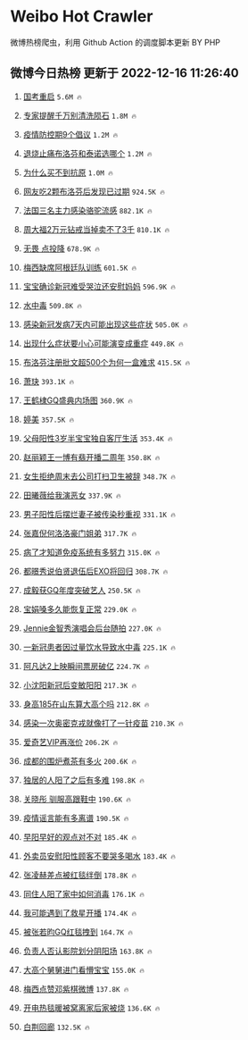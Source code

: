 # Weibo Hot Crawler 



微博热榜爬虫，利用 Github Action 的调度脚本更新 BY PHP 


## 微博今日热榜 更新于 2022-12-16 11:26:40 
1. [国考重启](https://s.weibo.com/weibo?q=%23%E5%9B%BD%E8%80%83%E9%87%8D%E5%90%AF%23&t=31&band_rank=1&Refer=top) `5.6M 🔥` 

1. [专家提醒千万别清洗陨石](https://s.weibo.com/weibo?q=%23%E4%B8%93%E5%AE%B6%E6%8F%90%E9%86%92%E5%8D%83%E4%B8%87%E5%88%AB%E6%B8%85%E6%B4%97%E9%99%A8%E7%9F%B3%23&t=31&band_rank=2&Refer=top) `1.8M 🔥` 

1. [疫情防控期9个倡议](https://s.weibo.com/weibo?q=%23%E7%96%AB%E6%83%85%E9%98%B2%E6%8E%A7%E6%9C%9F9%E4%B8%AA%E5%80%A1%E8%AE%AE%23&t=31&band_rank=3&Refer=top) `1.2M 🔥` 

1. [退烧止痛布洛芬和泰诺选哪个](https://s.weibo.com/weibo?q=%23%E9%80%80%E7%83%A7%E6%AD%A2%E7%97%9B%E5%B8%83%E6%B4%9B%E8%8A%AC%E5%92%8C%E6%B3%B0%E8%AF%BA%E9%80%89%E5%93%AA%E4%B8%AA%23&t=31&band_rank=4&Refer=top) `1.2M 🔥` 

1. [为什么买不到抗原](https://s.weibo.com/weibo?q=%23%E4%B8%BA%E4%BB%80%E4%B9%88%E4%B9%B0%E4%B8%8D%E5%88%B0%E6%8A%97%E5%8E%9F%23&t=31&band_rank=5&Refer=top) `1.0M 🔥` 

1. [网友吃2颗布洛芬后发现已过期](https://s.weibo.com/weibo?q=%23%E7%BD%91%E5%8F%8B%E5%90%832%E9%A2%97%E5%B8%83%E6%B4%9B%E8%8A%AC%E5%90%8E%E5%8F%91%E7%8E%B0%E5%B7%B2%E8%BF%87%E6%9C%9F%23&t=31&band_rank=6&Refer=top) `924.5K 🔥` 

1. [法国三名主力感染骆驼流感](https://s.weibo.com/weibo?q=%23%E6%B3%95%E5%9B%BD%E4%B8%89%E5%90%8D%E4%B8%BB%E5%8A%9B%E6%84%9F%E6%9F%93%E9%AA%86%E9%A9%BC%E6%B5%81%E6%84%9F%23&t=31&band_rank=7&Refer=top) `882.1K 🔥` 

1. [周大福2万元钻戒当掉卖不了3千](https://s.weibo.com/weibo?q=%23%E5%91%A8%E5%A4%A7%E7%A6%8F2%E4%B8%87%E5%85%83%E9%92%BB%E6%88%92%E5%BD%93%E6%8E%89%E5%8D%96%E4%B8%8D%E4%BA%863%E5%8D%83%23&t=31&band_rank=8&Refer=top) `810.1K 🔥` 

1. [无畏 点投降](https://s.weibo.com/weibo?q=%E6%97%A0%E7%95%8F%20%E7%82%B9%E6%8A%95%E9%99%8D&t=31&band_rank=9&Refer=top) `678.9K 🔥` 

1. [梅西缺席阿根廷队训练](https://s.weibo.com/weibo?q=%23%E6%A2%85%E8%A5%BF%E7%BC%BA%E5%B8%AD%E9%98%BF%E6%A0%B9%E5%BB%B7%E9%98%9F%E8%AE%AD%E7%BB%83%23&t=31&band_rank=10&Refer=top) `601.5K 🔥` 

1. [宝宝确诊新冠难受哭泣还安慰妈妈](https://s.weibo.com/weibo?q=%23%E5%AE%9D%E5%AE%9D%E7%A1%AE%E8%AF%8A%E6%96%B0%E5%86%A0%E9%9A%BE%E5%8F%97%E5%93%AD%E6%B3%A3%E8%BF%98%E5%AE%89%E6%85%B0%E5%A6%88%E5%A6%88%23&t=31&band_rank=11&Refer=top) `596.9K 🔥` 

1. [水中毒](https://s.weibo.com/weibo?q=%E6%B0%B4%E4%B8%AD%E6%AF%92&t=31&band_rank=12&Refer=top) `509.8K 🔥` 

1. [感染新冠发病7天内可能出现这些症状](https://s.weibo.com/weibo?q=%23%E6%84%9F%E6%9F%93%E6%96%B0%E5%86%A0%E5%8F%91%E7%97%857%E5%A4%A9%E5%86%85%E5%8F%AF%E8%83%BD%E5%87%BA%E7%8E%B0%E8%BF%99%E4%BA%9B%E7%97%87%E7%8A%B6%23&t=31&band_rank=13&Refer=top) `505.0K 🔥` 

1. [出现什么症状要小心可能演变成重症](https://s.weibo.com/weibo?q=%23%E5%87%BA%E7%8E%B0%E4%BB%80%E4%B9%88%E7%97%87%E7%8A%B6%E8%A6%81%E5%B0%8F%E5%BF%83%E5%8F%AF%E8%83%BD%E6%BC%94%E5%8F%98%E6%88%90%E9%87%8D%E7%97%87%23&t=31&band_rank=14&Refer=top) `449.8K 🔥` 

1. [布洛芬注册批文超500个为何一盒难求](https://s.weibo.com/weibo?q=%23%E5%B8%83%E6%B4%9B%E8%8A%AC%E6%B3%A8%E5%86%8C%E6%89%B9%E6%96%87%E8%B6%85500%E4%B8%AA%E4%B8%BA%E4%BD%95%E4%B8%80%E7%9B%92%E9%9A%BE%E6%B1%82%23&t=31&band_rank=15&Refer=top) `415.5K 🔥` 

1. [萧玦](https://s.weibo.com/weibo?q=%E8%90%A7%E7%8E%A6&t=31&band_rank=16&Refer=top) `393.1K 🔥` 

1. [王鹤棣GQ盛典内场图](https://s.weibo.com/weibo?q=%23%E7%8E%8B%E9%B9%A4%E6%A3%A3GQ%E7%9B%9B%E5%85%B8%E5%86%85%E5%9C%BA%E5%9B%BE%23&t=31&band_rank=17&Refer=top) `360.9K 🔥` 

1. [婷美](https://s.weibo.com/weibo?q=%E5%A9%B7%E7%BE%8E&t=31&band_rank=18&Refer=top) `357.5K 🔥` 

1. [父母阳性3岁半宝宝独自客厅生活](https://s.weibo.com/weibo?q=%23%E7%88%B6%E6%AF%8D%E9%98%B3%E6%80%A73%E5%B2%81%E5%8D%8A%E5%AE%9D%E5%AE%9D%E7%8B%AC%E8%87%AA%E5%AE%A2%E5%8E%85%E7%94%9F%E6%B4%BB%23&t=31&band_rank=19&Refer=top) `353.4K 🔥` 

1. [赵丽颖王一博有翡开播二周年](https://s.weibo.com/weibo?q=%23%E8%B5%B5%E4%B8%BD%E9%A2%96%E7%8E%8B%E4%B8%80%E5%8D%9A%E6%9C%89%E7%BF%A1%E5%BC%80%E6%92%AD%E4%BA%8C%E5%91%A8%E5%B9%B4%23&t=31&band_rank=20&Refer=top) `350.8K 🔥` 

1. [女生拒绝周末去公司打扫卫生被辞](https://s.weibo.com/weibo?q=%23%E5%A5%B3%E7%94%9F%E6%8B%92%E7%BB%9D%E5%91%A8%E6%9C%AB%E5%8E%BB%E5%85%AC%E5%8F%B8%E6%89%93%E6%89%AB%E5%8D%AB%E7%94%9F%E8%A2%AB%E8%BE%9E%23&t=31&band_rank=21&Refer=top) `348.7K 🔥` 

1. [田曦薇给我演恶女](https://s.weibo.com/weibo?q=%E7%94%B0%E6%9B%A6%E8%96%87%E7%BB%99%E6%88%91%E6%BC%94%E6%81%B6%E5%A5%B3&t=31&band_rank=22&Refer=top) `337.9K 🔥` 

1. [男子阳性后摆烂妻子被传染秒重视](https://s.weibo.com/weibo?q=%23%E7%94%B7%E5%AD%90%E9%98%B3%E6%80%A7%E5%90%8E%E6%91%86%E7%83%82%E5%A6%BB%E5%AD%90%E8%A2%AB%E4%BC%A0%E6%9F%93%E7%A7%92%E9%87%8D%E8%A7%86%23&t=31&band_rank=23&Refer=top) `331.1K 🔥` 

1. [张嘉倪何洛洛豪门姐弟](https://s.weibo.com/weibo?q=%23%E5%BC%A0%E5%98%89%E5%80%AA%E4%BD%95%E6%B4%9B%E6%B4%9B%E8%B1%AA%E9%97%A8%E5%A7%90%E5%BC%9F%23&t=31&band_rank=24&Refer=top) `317.7K 🔥` 

1. [病了才知道免疫系统有多努力](https://s.weibo.com/weibo?q=%23%E7%97%85%E4%BA%86%E6%89%8D%E7%9F%A5%E9%81%93%E5%85%8D%E7%96%AB%E7%B3%BB%E7%BB%9F%E6%9C%89%E5%A4%9A%E5%8A%AA%E5%8A%9B%23&t=31&band_rank=25&Refer=top) `315.0K 🔥` 

1. [都暻秀说伯贤退伍后EXO将回归](https://s.weibo.com/weibo?q=%23%E9%83%BD%E6%9A%BB%E7%A7%80%E8%AF%B4%E4%BC%AF%E8%B4%A4%E9%80%80%E4%BC%8D%E5%90%8EEXO%E5%B0%86%E5%9B%9E%E5%BD%92%23&t=31&band_rank=26&Refer=top) `308.7K 🔥` 

1. [成毅获GQ年度突破艺人](https://s.weibo.com/weibo?q=%23%E6%88%90%E6%AF%85%E8%8E%B7GQ%E5%B9%B4%E5%BA%A6%E7%AA%81%E7%A0%B4%E8%89%BA%E4%BA%BA%23&t=31&band_rank=27&Refer=top) `250.5K 🔥` 

1. [宝娟嗓多久能恢复正常](https://s.weibo.com/weibo?q=%23%E5%AE%9D%E5%A8%9F%E5%97%93%E5%A4%9A%E4%B9%85%E8%83%BD%E6%81%A2%E5%A4%8D%E6%AD%A3%E5%B8%B8%23&t=31&band_rank=28&Refer=top) `229.0K 🔥` 

1. [Jennie金智秀演唱会后台随拍](https://s.weibo.com/weibo?q=%23Jennie%E9%87%91%E6%99%BA%E7%A7%80%E6%BC%94%E5%94%B1%E4%BC%9A%E5%90%8E%E5%8F%B0%E9%9A%8F%E6%8B%8D%23&t=31&band_rank=29&Refer=top) `227.0K 🔥` 

1. [一新冠患者因过量饮水导致水中毒](https://s.weibo.com/weibo?q=%23%E4%B8%80%E6%96%B0%E5%86%A0%E6%82%A3%E8%80%85%E5%9B%A0%E8%BF%87%E9%87%8F%E9%A5%AE%E6%B0%B4%E5%AF%BC%E8%87%B4%E6%B0%B4%E4%B8%AD%E6%AF%92%23&t=31&band_rank=30&Refer=top) `225.1K 🔥` 

1. [阿凡达2上映瞬间票房破亿](https://s.weibo.com/weibo?q=%23%E9%98%BF%E5%87%A1%E8%BE%BE2%E4%B8%8A%E6%98%A0%E7%9E%AC%E9%97%B4%E7%A5%A8%E6%88%BF%E7%A0%B4%E4%BA%BF%23&t=31&band_rank=31&Refer=top) `224.7K 🔥` 

1. [小沈阳新冠后变敏阳阳](https://s.weibo.com/weibo?q=%23%E5%B0%8F%E6%B2%88%E9%98%B3%E6%96%B0%E5%86%A0%E5%90%8E%E5%8F%98%E6%95%8F%E9%98%B3%E9%98%B3%23&t=31&band_rank=32&Refer=top) `217.3K 🔥` 

1. [身高185在山东算大高个吗](https://s.weibo.com/weibo?q=%23%E8%BA%AB%E9%AB%98185%E5%9C%A8%E5%B1%B1%E4%B8%9C%E7%AE%97%E5%A4%A7%E9%AB%98%E4%B8%AA%E5%90%97%23&t=31&band_rank=33&Refer=top) `212.8K 🔥` 

1. [感染一次奥密克戎就像打了一针疫苗](https://s.weibo.com/weibo?q=%23%E6%84%9F%E6%9F%93%E4%B8%80%E6%AC%A1%E5%A5%A5%E5%AF%86%E5%85%8B%E6%88%8E%E5%B0%B1%E5%83%8F%E6%89%93%E4%BA%86%E4%B8%80%E9%92%88%E7%96%AB%E8%8B%97%23&t=31&band_rank=34&Refer=top) `210.3K 🔥` 

1. [爱奇艺VIP再涨价](https://s.weibo.com/weibo?q=%23%E7%88%B1%E5%A5%87%E8%89%BAVIP%E5%86%8D%E6%B6%A8%E4%BB%B7%23&t=31&band_rank=35&Refer=top) `206.2K 🔥` 

1. [成都的围炉煮茶有多火](https://s.weibo.com/weibo?q=%23%E6%88%90%E9%83%BD%E7%9A%84%E5%9B%B4%E7%82%89%E7%85%AE%E8%8C%B6%E6%9C%89%E5%A4%9A%E7%81%AB%23&t=31&band_rank=36&Refer=top) `200.6K 🔥` 

1. [独居的人阳了之后有多难](https://s.weibo.com/weibo?q=%23%E7%8B%AC%E5%B1%85%E7%9A%84%E4%BA%BA%E9%98%B3%E4%BA%86%E4%B9%8B%E5%90%8E%E6%9C%89%E5%A4%9A%E9%9A%BE%23&t=31&band_rank=37&Refer=top) `198.8K 🔥` 

1. [关晓彤 驯服高跟鞋中](https://s.weibo.com/weibo?q=%E5%85%B3%E6%99%93%E5%BD%A4%20%E9%A9%AF%E6%9C%8D%E9%AB%98%E8%B7%9F%E9%9E%8B%E4%B8%AD&t=31&band_rank=38&Refer=top) `190.6K 🔥` 

1. [疫情谣言能有多离谱](https://s.weibo.com/weibo?q=%23%E7%96%AB%E6%83%85%E8%B0%A3%E8%A8%80%E8%83%BD%E6%9C%89%E5%A4%9A%E7%A6%BB%E8%B0%B1%23&t=31&band_rank=39&Refer=top) `190.5K 🔥` 

1. [早阳早好的观点对不对](https://s.weibo.com/weibo?q=%23%E6%97%A9%E9%98%B3%E6%97%A9%E5%A5%BD%E7%9A%84%E8%A7%82%E7%82%B9%E5%AF%B9%E4%B8%8D%E5%AF%B9%23&t=31&band_rank=40&Refer=top) `185.4K 🔥` 

1. [外卖员安慰阳性顾客不要哭多喝水](https://s.weibo.com/weibo?q=%23%E5%A4%96%E5%8D%96%E5%91%98%E5%AE%89%E6%85%B0%E9%98%B3%E6%80%A7%E9%A1%BE%E5%AE%A2%E4%B8%8D%E8%A6%81%E5%93%AD%E5%A4%9A%E5%96%9D%E6%B0%B4%23&t=31&band_rank=41&Refer=top) `183.4K 🔥` 

1. [张凌赫差点被红毯绊倒](https://s.weibo.com/weibo?q=%23%E5%BC%A0%E5%87%8C%E8%B5%AB%E5%B7%AE%E7%82%B9%E8%A2%AB%E7%BA%A2%E6%AF%AF%E7%BB%8A%E5%80%92%23&t=31&band_rank=42&Refer=top) `178.8K 🔥` 

1. [同住人阳了家中如何消毒](https://s.weibo.com/weibo?q=%23%E5%90%8C%E4%BD%8F%E4%BA%BA%E9%98%B3%E4%BA%86%E5%AE%B6%E4%B8%AD%E5%A6%82%E4%BD%95%E6%B6%88%E6%AF%92%23&t=31&band_rank=43&Refer=top) `176.1K 🔥` 

1. [我可能遇到了救星开播](https://s.weibo.com/weibo?q=%23%E6%88%91%E5%8F%AF%E8%83%BD%E9%81%87%E5%88%B0%E4%BA%86%E6%95%91%E6%98%9F%E5%BC%80%E6%92%AD%23&t=31&band_rank=44&Refer=top) `174.4K 🔥` 

1. [被张若昀GQ红毯拽到](https://s.weibo.com/weibo?q=%23%E8%A2%AB%E5%BC%A0%E8%8B%A5%E6%98%80GQ%E7%BA%A2%E6%AF%AF%E6%8B%BD%E5%88%B0%23&t=31&band_rank=45&Refer=top) `164.7K 🔥` 

1. [负责人否认影院划分阴阳场](https://s.weibo.com/weibo?q=%23%E8%B4%9F%E8%B4%A3%E4%BA%BA%E5%90%A6%E8%AE%A4%E5%BD%B1%E9%99%A2%E5%88%92%E5%88%86%E9%98%B4%E9%98%B3%E5%9C%BA%23&t=31&band_rank=46&Refer=top) `163.8K 🔥` 

1. [大高个舅舅进门看懵宝宝](https://s.weibo.com/weibo?q=%23%E5%A4%A7%E9%AB%98%E4%B8%AA%E8%88%85%E8%88%85%E8%BF%9B%E9%97%A8%E7%9C%8B%E6%87%B5%E5%AE%9D%E5%AE%9D%23&t=31&band_rank=47&Refer=top) `155.0K 🔥` 

1. [梅西点赞邓紫棋微博](https://s.weibo.com/weibo?q=%23%E6%A2%85%E8%A5%BF%E7%82%B9%E8%B5%9E%E9%82%93%E7%B4%AB%E6%A3%8B%E5%BE%AE%E5%8D%9A%23&t=31&band_rank=48&Refer=top) `137.8K 🔥` 

1. [开电热毯暖被窝离家后家被烧](https://s.weibo.com/weibo?q=%23%E5%BC%80%E7%94%B5%E7%83%AD%E6%AF%AF%E6%9A%96%E8%A2%AB%E7%AA%9D%E7%A6%BB%E5%AE%B6%E5%90%8E%E5%AE%B6%E8%A2%AB%E7%83%A7%23&t=31&band_rank=49&Refer=top) `136.6K 🔥` 

1. [白荆回廊](https://s.weibo.com/weibo?q=%23%E7%99%BD%E8%8D%86%E5%9B%9E%E5%BB%8A%23&t=31&band_rank=50&Refer=top) `132.5K 🔥` 

